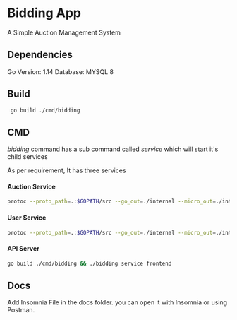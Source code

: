 # Bidding App

A Simple Auction Management System

## Dependencies

Go Version: 1.14
Database: MYSQL 8

## Build

```sh
 go build ./cmd/bidding
```

## CMD

*bidding* command has a sub command called *service* which will start it's child services

As per requirement, It has three services

#### Auction Service
``` sh
protoc --proto_path=.:$GOPATH/src --go_out=./internal --micro_out=./internal internal/auction/auction.proto && go build ./cmd/bidding && ./bidding service auction --config configs/dev.bidding.yaml
```

#### User Service

```sh
protoc --proto_path=.:$GOPATH/src --go_out=./internal --micro_out=./internal internal/user/user.proto && go build ./cmd/bidding && ./bidding service user --config configs/dev.bidding.yaml
```

#### API Server
``` sh
go build ./cmd/bidding && ./bidding service frontend
```


## Docs

Add Insomnia File in the docs folder. you can open it with Insomnia or using Postman.